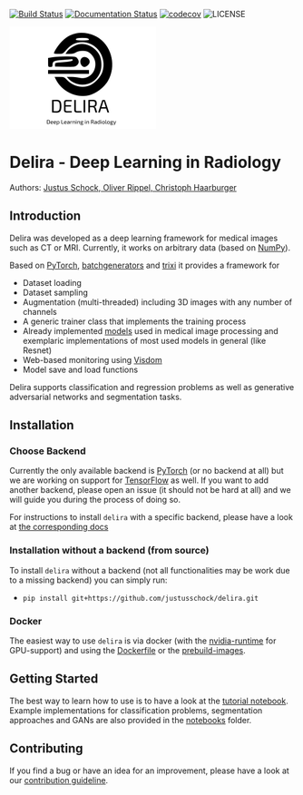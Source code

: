 [![Build Status](https://travis-ci.com/justusschock/delira.svg?branch=master)](https://travis-ci.com/justusschock/delira) [![Documentation Status](https://readthedocs.org/projects/delira/badge/?version=master)](https://delira.readthedocs.io/en/latest/?badge=latest) [![codecov](https://codecov.io/gh/justusschock/delira/branch/master/graph/badge.svg)](https://codecov.io/gh/justusschock/delira)
![LICENSE](https://img.shields.io/github/license/justusschock/delira.svg)

![logo](docs/_static/logo/delira.svg "delira - Deep Learning in Radiology")

# Delira - Deep Learning in Radiology
Authors: [Justus Schock, Oliver Rippel, Christoph Haarburger](AUTHORS.rst)

## Introduction
Delira was developed as a deep learning framework for medical images such as CT or MRI. Currently, it works on arbitrary data (based on [NumPy](http://www.numpy.org/)). 

Based on [PyTorch](https://pytorch.org), [batchgenerators](https://github.com/MIC-DKFZ/batchgenerators) and [trixi](https://github.com/MIC-DKFZ/trixi) it provides a framework for
* Dataset loading
* Dataset sampling
* Augmentation (multi-threaded) including 3D images with any number of channels
* A generic trainer class that implements the training process
* Already implemented [models](delira/models) used in medical image processing and exemplaric implementations of most used models in general (like Resnet)
* Web-based monitoring using [Visdom](https://github.com/facebookresearch/visdom)
* Model save and load functions

Delira supports classification and regression problems as well as generative adversarial networks and segmentation tasks.

## Installation

### Choose Backend

Currently the only available backend is [PyTorch](https://pytorch.org) (or no backend at all) but we are working on support for [TensorFlow](https://tensorflow.org) as well.  If you want to add another backend, please open an issue (it should not be hard at all) and we will guide you during the process of doing so.

For instructions to install `delira` with a specific backend, please have a look at [the corresponding docs](https://delira.readthedocs.io/en/latest/getting_started.html#installation)

### Installation without a backend (from source)
To install `delira` without a backend (not all functionalities may be work due to a missing backend) you can simply run:
* `pip install git+https://github.com/justusschock/delira.git`

### Docker
The easiest way to use `delira` is via docker (with the [nvidia-runtime](https://github.com/NVIDIA/nvidia-docker) for GPU-support) and using the [Dockerfile](docker/Dockerfile) or the [prebuild-images](https://cloud.docker.com/u/justusschock/repository/docker/justusschock/delira).

## Getting Started
The best way to learn how to use is to have a look at the [tutorial notebook](notebooks/tutorial_delira.ipynb).
Example implementations for classification problems, segmentation approaches and GANs are also provided in the [notebooks](notebooks) folder.

## Contributing
If you find a bug or have an idea for an improvement, please have a look at our [contribution guideline](CONTRIBUTING.md).
